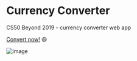 # Currency Converter

CS50 Beyond 2019 - currency converter web app

[Convert now!](https://avital-currency-converter.herokuapp.com/)  :smiley:


![image](https://user-images.githubusercontent.com/57085913/105209727-d097fe80-5b52-11eb-815b-6dcde4810cff.png)



